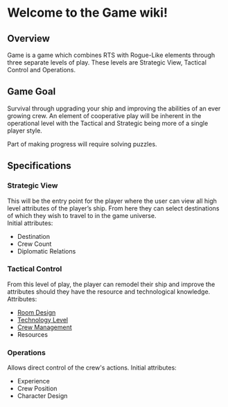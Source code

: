# Welcome to the Game wiki!

## Overview
Game is a game which combines RTS with Rogue-Like elements through three separate levels of play.
These levels are Strategic View, Tactical Control and Operations.

## Game Goal
Survival through upgrading your ship and improving the abilities of an ever growing crew.
An element of cooperative play will be inherent in the operational level with the Tactical and Strategic being more of a single player style.

Part of making progress will require solving puzzles.

## Specifications

### Strategic View
This will be the entry point for the player where the user can view all high level attributes of the player’s ship.
From here they can select destinations of which they wish to travel to in the game universe.  
Initial attributes:
- Destination
- Crew Count
- Diplomatic Relations

### Tactical Control
From this level of play, the player can remodel their ship and improve the attributes should they have the resource and technological knowledge.
Attributes:
- [Room Design](room-design.md)
- [Technology Level](technology-level.md)
- [Crew Management](crew-management.md)
- Resources

### Operations
Allows direct control of the crew's actions. 
Initial attributes:
- Experience
- Crew Position
- Character Design
